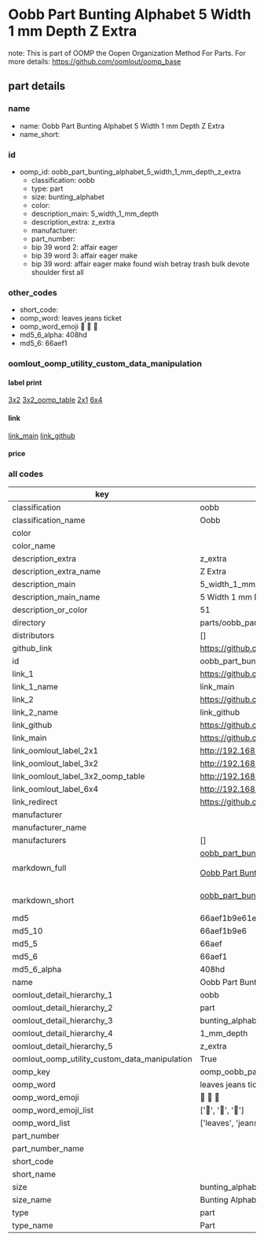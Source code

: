 # Oobb Part Bunting Alphabet 5 Width 1 mm Depth Z Extra  

note: This is part of OOMP the Oopen Organization Method For Parts. For more details: https://github.com/oomlout/oomp_base

##  part details
  







### name
* name: Oobb Part Bunting Alphabet 5 Width 1 mm Depth Z Extra
* name_short: 
### id
* oomp_id: oobb_part_bunting_alphabet_5_width_1_mm_depth_z_extra
  * classification: oobb
  * type: part
  * size: bunting_alphabet
  * color: 
  * description_main: 5_width_1_mm_depth
  * description_extra: z_extra
  * manufacturer: 
  * part_number: 
  * bip 39 word 2: affair eager
  * bip 39 word 3: affair eager make
  * bip 39 word: affair eager make found wish betray trash bulk devote shoulder first all

### other_codes
* short_code: 
* oomp_word: leaves jeans ticket
* oomp_word_emoji :leaves: :jeans: :ticket:
* md5_6_alpha: 408hd
* md5_6: 66aef1






### oomlout_oomp_utility_custom_data_manipulation
#### label print
[3x2](http://192.168.1.245:1112/?label=oomp%20408hd)
[3x2_oomp_table](http://192.168.1.108:1112/?label=oomp%20408hd)
[2x1](http://192.168.1.242:1112/?label=oomp%20408hd)
[6x4](http://192.168.1.55:1112/?label=oomp%20408hd)    

#### link

[link_main](https://github.com/oomlout/oomlout_oomp_version_1_messy/tree/main/parts/oobb_part_bunting_alphabet_5_width_1_mm_depth_z_extra) [link_github](https://github.com/oomlout/oomlout_oomp_version_1_messy/tree/main/parts/oobb_part_bunting_alphabet_5_width_1_mm_depth_z_extra)                             

#### price







### all codes 
| key | value |  
| --- | --- |  
| classification | oobb |  
| classification_name | Oobb |  
| color |  |  
| color_name |  |  
| description_extra | z_extra |  
| description_extra_name | Z Extra |  
| description_main | 5_width_1_mm_depth |  
| description_main_name | 5 Width 1 mm Depth |  
| description_or_color | 51 |  
| directory | parts/oobb_part_bunting_alphabet_5_width_1_mm_depth_z_extra |  
| distributors | [] |  
| github_link | https://github.com/oomlout/oomlout_oomp_part_src/tree/main/parts/oobb_part_bunting_alphabet_5_width_1_mm_depth_z_extra |  
| id | oobb_part_bunting_alphabet_5_width_1_mm_depth_z_extra |  
| link_1 | https://github.com/oomlout/oomlout_oomp_version_1_messy/tree/main/parts/oobb_part_bunting_alphabet_5_width_1_mm_depth_z_extra |  
| link_1_name | link_main |  
| link_2 | https://github.com/oomlout/oomlout_oomp_version_1_messy/tree/main/parts/oobb_part_bunting_alphabet_5_width_1_mm_depth_z_extra |  
| link_2_name | link_github |  
| link_github | https://github.com/oomlout/oomlout_oomp_version_1_messy/tree/main/parts/oobb_part_bunting_alphabet_5_width_1_mm_depth_z_extra |  
| link_main | https://github.com/oomlout/oomlout_oomp_version_1_messy/tree/main/parts/oobb_part_bunting_alphabet_5_width_1_mm_depth_z_extra |  
| link_oomlout_label_2x1 | http://192.168.1.242:1112/?label=oomp%20408hd |  
| link_oomlout_label_3x2 | http://192.168.1.245:1112/?label=oomp%20408hd |  
| link_oomlout_label_3x2_oomp_table | http://192.168.1.108:1112/?label=oomp%20408hd |  
| link_oomlout_label_6x4 | http://192.168.1.55:1112/?label=oomp%20408hd |  
| link_redirect | https://github.com/oomlout/oomlout_oomp_version_1_messy/tree/main/parts/oobb_part_bunting_alphabet_5_width_1_mm_depth_z_extra |  
| manufacturer |  |  
| manufacturer_name |  |  
| manufacturers | [] |  
| markdown_full | [oobb_part_bunting_alphabet_5_width_1_mm_depth_z_extra](none)<br>[](none)<br>[Oobb Part Bunting Alphabet 5 Width 1 Mm Depth Z Extra](none)<br><br> |  
| markdown_short | [oobb_part_bunting_alphabet_5_width_1_mm_depth_z_extra](none)<br><br> |  
| md5 | 66aef1b9e61e1cec55fe45c30d113822 |  
| md5_10 | 66aef1b9e6 |  
| md5_5 | 66aef |  
| md5_6 | 66aef1 |  
| md5_6_alpha | 408hd |  
| name | Oobb Part Bunting Alphabet 5 Width 1 mm Depth Z Extra |  
| oomlout_detail_hierarchy_1 | oobb |  
| oomlout_detail_hierarchy_2 | part |  
| oomlout_detail_hierarchy_3 | bunting_alphabet |  
| oomlout_detail_hierarchy_4 | 1_mm_depth |  
| oomlout_detail_hierarchy_5 | z_extra |  
| oomlout_oomp_utility_custom_data_manipulation | True |  
| oomp_key | oomp_oobb_part_bunting_alphabet_5_width_1_mm_depth_z_extra |  
| oomp_word | leaves jeans ticket |  
| oomp_word_emoji | :leaves: :jeans: :ticket: |  
| oomp_word_emoji_list | [':leaves:', ':jeans:', ':ticket:'] |  
| oomp_word_list | ['leaves', 'jeans', 'ticket'] |  
| part_number |  |  
| part_number_name |  |  
| short_code |  |  
| short_name |  |  
| size | bunting_alphabet |  
| size_name | Bunting Alphabet |  
| type | part |  
| type_name | Part |  
